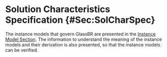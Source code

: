 # Solution Characteristics Specification {#Sec:SolCharSpec}

The instance models that govern GlassBR are presented in the [Instance Model Section](./SecIMs.md#Sec:IMs). The information to understand the meaning of the instance models and their derivation is also presented, so that the instance models can be verified.
